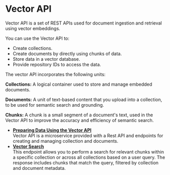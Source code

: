<!-- loio08e3d008addb4362986c73ff0151638c -->

# Vector API

Vector API is a set of REST APIs used for document ingestion and retrieval using vector embeddings.

You can use the Vector API to:

-   Create collections.
-   Create documents by directly using chunks of data.
-   Store data in a vector database.
-   Provide repository IDs to access the data.

The vector API incorporates the following units:

**Collections:** A logical container used to store and manage embedded documents.

**Documents:** A unit of text-based content that you upload into a collection, to be used for semantic search and grounding.

**Chunks:** A chunk is a small segment of a document's text, used in the Vector API to improve the accuracy and efficiency of semantic search.

-   **[Preparing Data Using the Vector API](preparing-data-using-the-vector-api-2a9f149.md "Vector API is a microservice provided with a Rest API and endpoints for creating and managing collection and documents.")**  
Vector API is a microservice provided with a Rest API and endpoints for creating and managing collection and documents.
-   **[Vector Search](vector-search-255589a.md "This endpoint allows you to perform a search for relevant chunks within a specific collection or across all collections based on a user
    query. The response includes chunks that match the query, filtered by collection and document metadata. ")**  
This endpoint allows you to perform a search for relevant chunks within a specific collection or across all collections based on a user query. The response includes chunks that match the query, filtered by collection and document metadata.

